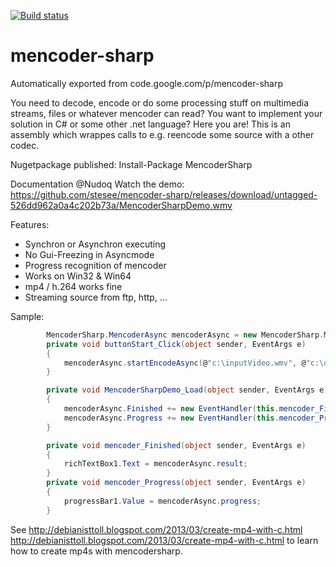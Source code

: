 [![Build status](https://ci.appveyor.com/api/projects/status/xmx1t9ieuxqjeeh8?svg=true)](https://ci.appveyor.com/project/stesee/mencoder-sharp)


# mencoder-sharp
Automatically exported from code.google.com/p/mencoder-sharp

You need to decode, encode or do some processing stuff on multimedia streams, files or whatever mencoder can read? You want to implement your solution in C# or some other .net language? Here you are! This is an assembly which wrappes calls to e.g. reencode some source with a other codec. 

Nugetpackage published: Install-Package MencoderSharp 

Documentation @Nudoq Watch the demo: https://github.com/stesee/mencoder-sharp/releases/download/untagged-526dd962a0a4c202b73a/MencoderSharpDemo.wmv

Features:
* Synchron or Asynchron executing 
* No Gui-Freezing in Asyncmode 
* Progress recognition of mencoder 
* Works on Win32 & Win64  
* mp4 / h.264 works fine 
* Streaming source from ftp, http, ... 


Sample: 
```C#
        MencoderSharp.MencoderAsync mencoderAsync = new MencoderSharp.MencoderAsync();
        private void buttonStart_Click(object sender, EventArgs e)
        {
            mencoderAsync.startEncodeAsync(@"c:\inputVideo.wmv", @"c:\outputVideo.mp4");
        }

        private void MencoderSharpDemo_Load(object sender, EventArgs e)
        {
            mencoderAsync.Finished += new EventHandler(this.mencoder_Finished);
            mencoderAsync.Progress += new EventHandler(this.mencoder_Progress);
        }

        private void mencoder_Finished(object sender, EventArgs e)
        {
            richTextBox1.Text = mencoderAsync.result;
        }
        private void mencoder_Progress(object sender, EventArgs e)
        {
            progressBar1.Value = mencoderAsync.progress;
        }    
```
See http://debianisttoll.blogspot.com/2013/03/create-mp4-with-c.html http://debianisttoll.blogspot.com/2013/03/create-mp4-with-c.html to learn how to create mp4s with mencodersharp. 
